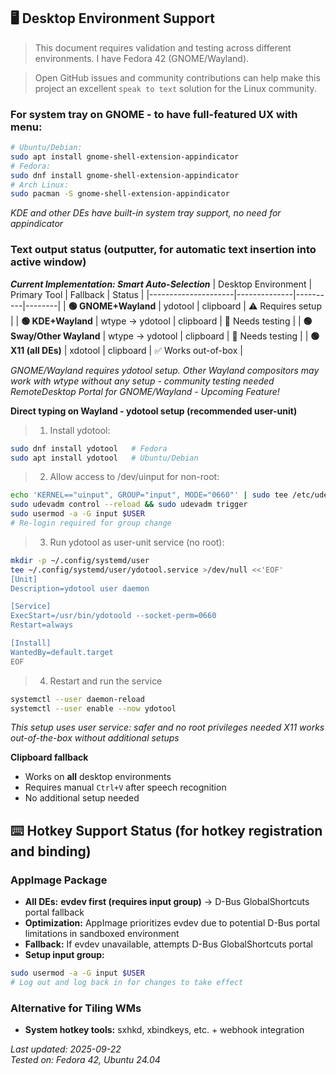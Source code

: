 ## 🖥️ Desktop Environment Support

> This document requires validation and testing across different environments. I have Fedora 42 (GNOME/Wayland).

> Open GitHub issues and community contributions can help make this project an excellent `speak to text` solution for the Linux community. 

### **For system tray on GNOME - to have full-featured UX with menu**:
```bash
# Ubuntu/Debian:
sudo apt install gnome-shell-extension-appindicator
# Fedora:
sudo dnf install gnome-shell-extension-appindicator
# Arch Linux:
sudo pacman -S gnome-shell-extension-appindicator
```
*KDE and other DEs have built-in system tray support, no need for appindicator*

### **Text output status (outputter, for automatic text insertion into active window)**

***Current Implementation: Smart Auto-Selection***
| Desktop Environment | Primary Tool | Fallback | Status |
|---------------------|--------------|----------|--------|
| **🟢 GNOME+Wayland** | ydotool | clipboard | ⚠️ Requires setup |
| **🟢 KDE+Wayland** | wtype → ydotool | clipboard | 🧪 Needs testing |
| **🟢 Sway/Other Wayland** | wtype → ydotool | clipboard | 🧪 Needs testing |
| **🟢 X11 (all DEs)** | xdotool | clipboard | ✅ Works out-of-box |

 *GNOME/Wayland requires ydotool setup. Other Wayland compositors may work with wtype without any setup - community testing needed*
 *RemoteDesktop Portal for GNOME/Wayland - Upcoming Feature!*

**Direct typing on Wayland - ydotool setup (recommended user-unit)**

> 1) Install ydotool:
```bash
sudo dnf install ydotool   # Fedora
sudo apt install ydotool   # Ubuntu/Debian
```
> 2) Allow access to /dev/uinput for non-root:
```bash
echo 'KERNEL=="uinput", GROUP="input", MODE="0660"' | sudo tee /etc/udev/rules.d/99-uinput.rules
sudo udevadm control --reload && sudo udevadm trigger
sudo usermod -a -G input $USER
# Re-login required for group change
```
> 3) Run ydotool as user-unit service (no root):
```bash
mkdir -p ~/.config/systemd/user
tee ~/.config/systemd/user/ydotool.service >/dev/null <<'EOF'
[Unit]
Description=ydotool user daemon

[Service]
ExecStart=/usr/bin/ydotoold --socket-perm=0660
Restart=always

[Install]
WantedBy=default.target
EOF
```
> 4) Restart and run the service
```bash
systemctl --user daemon-reload
systemctl --user enable --now ydotool
```
*This setup uses user service: safer and no root privileges needed*
*X11 works out-of-the-box without additional setups*

**Clipboard fallback**
- Works on **all** desktop environments  
- Requires manual `Ctrl+V` after speech recognition
- No additional setup needed

## ⌨️ **Hotkey Support Status (for hotkey registration and binding)**

### **AppImage Package**
- **All DEs:** **evdev first (requires input group)** → D-Bus GlobalShortcuts portal fallback
- **Optimization:** AppImage prioritizes evdev due to potential D-Bus portal limitations in sandboxed environment
- **Fallback:** If evdev unavailable, attempts D-Bus GlobalShortcuts portal
- **Setup input group:** 
```bash
sudo usermod -a -G input $USER
# Log out and log back in for changes to take effect
```

<!-- ### **Flatpak Package - upcoming feature!**
- **All DEs:** **D-Bus GlobalShortcuts portal only** (evdev blocked by sandbox security)
- **GNOME/KDE:** Works out-of-box via GlobalShortcuts portal
- **Other DEs:** Limited functionality if GlobalShortcuts portal unavailable
- **Experience:** Best on modern DEs with portal support -->

### **Alternative for Tiling WMs**
- **System hotkey tools:** sxhkd, xbindkeys, etc. + webhook integration

*Last updated: 2025-09-22*  
*Tested on: Fedora 42, Ubuntu 24.04*
